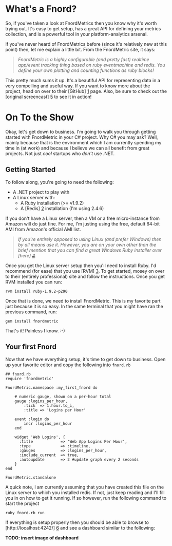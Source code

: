 # What's a Fnord?
So, if you've taken a look at FnordMetrics then you know why it's worth
trying out. It's easy to get setup, has a great API for defining your
metrics collection, and is a powerful tool in your platform-analytics
arsenal. 

If you've never heard of FnordMetrics before (since it's relatively new at
this point) then, let me explain a little bit. From the FnordMetric site, it
says:

> _FnordMetric is a highly configurable (and pretty fast) realtime app/event 
> tracking thing based on ruby eventmachine and redis. You define your own 
> plotting and counting functions as ruby blocks!_

This pretty much sums it up. It's a beautiful API for representing data in
a very compelling and useful way. If you want to know more about the project, 
head on over to their [GitHub] [1] page. Also, be sure to check out the
[original screencast] [5] to see it in action!


# On To the Show
Okay, let's get down to business. I'm going to walk you through getting started
with FnordMetric in your C# project. Why C# you may ask? Well, mainly because
that is the environment which I am currently spending my time in (at work) and 
because I believe we can all benefit from great projects. Not just _cool_ 
startups who _don't_ use .NET.

## Getting Started

To follow along, you're going to need the following:

* A .NET project to play with
* A Linux server with:
  * A Ruby installation (>= v1.9.2)
  * A [Redis] [2] installation (I'm using 2.4.6)

If you don't have a Linux server, then a VM or a free micro-instance from
Amazon will do just fine. For me, I'm justing using the free, default 64-bit
AMI from Amazon's official AMI list.

> _If you're entirely opposed to using Linux (and prefer Windows) then by all
> means use it. However, you are on your own other than the brief mention that
> you can find a great Windows Ruby installer over [here] [4]._

Once you get the Linux server setup then you'll need to install Ruby. I'd
recommend (for ease) that you use [RVM] [3]. To get started, mosey on
over to their (entirely professional) site and follow the instructions. Once
you get RVM installed you can run:

    rvm install ruby-1.9.2-p290

Once that is done, we need to install FnordMetric. This is my favorite part
just because it is so easy. In the same terminal that you might have ran the
previous command, run:

    gem install fnordmetric

That's it! Painless I know. :-)

## Your first Fnord

Now that we have everything setup, it's time to get down to business. Open up
your favorite editor and copy the following into `fnord.rb`

    ## fnord.rb
    require 'fnordmetric'
    
    FnordMetric.namespace :my_first_fnord do    
    
        # numeric gauge, shown on a per-hour total
        gauge :logins_per_hour,
            :tick  => 1.hour.to_i,
            :title => 'Logins per Hour'

        event :login do
            incr :logins_per_hour
        end
    
        widget 'Web Logins', {
          :title            => 'Web App Logins Per Hour',
          :type             => :timeline,
          :gauges           => :logins_per_hour,
          :include_current  => true,
          :autoupdate       => 2 #update graph every 2 seconds
        }
    end
    
    FnordMetric.standalone

A quick note, I am currently assuming that you have created this file on the
Linux server to which you installed redis. If not, just keep reading and I'll
fill you in on how to get it running. If so however, run the following command
to start the project

    ruby fnord.rb run

If everything is setup properly then you should be able to browse to
[http://localhost:4242/] [6] and see a dashboard similar to the following:

**TODO: insert image of dashboard**


  [1]: http://github.com/paulasmuth/fnordmetric
  [2]: http://redis.io
  [3]: http://http://beginrescueend.com
  [4]: http://rubyinstaller.org/
  [5]: http://www.screenr.com/KiJs
  [6]: http://localhost:4242/
